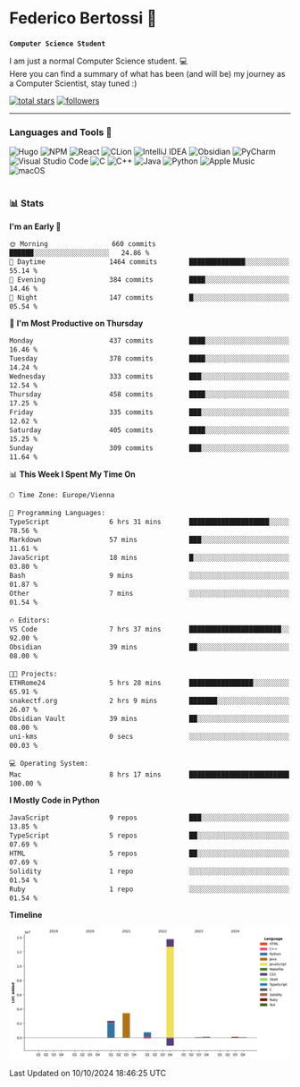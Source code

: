 # Federico Bertossi 🚀

**`Computer Science Student`**

[//]: # (Thanks to @ForrestKnight for the inspiration.)

<!-- TODO: Insert a banner image -->

I am just a normal Computer Science student. 💻 </br>
Here you can find a summary of what has been (and will be) my journey as a Computer Scientist, stay tuned :)

   <p>
      <a href="https://github.com/mrBymax?tab=repositories&sort=stargazers">
         <img alt="total stars" title="Total stars on GitHub" src="https://custom-icon-badges.demolab.com/github/stars/mrBymax?color=55960c&style=for-the-badge&labelColor=488207&logo=star"/></a>
<a href="https://github.com/mrBymax?tab=followers">
         <img alt="followers" title="Follow me on Github" src="https://custom-icon-badges.demolab.com/github/followers/mrBymax?color=236ad3&labelColor=1155ba&style=for-the-badge&logo=person-add&label=Follow&logoColor=white"/></a>
   </p>

---

<!-- TODO: Insert a GIF -->
### Languages and Tools 🧰

<!-- TODO: Change it with shields -->
![Hugo](https://img.shields.io/badge/Hugo-black.svg?style=for-the-badge&logo=Hugo)
![NPM](https://img.shields.io/badge/NPM-%23CB3837.svg?style=for-the-badge&logo=npm&logoColor=white)
![React](https://img.shields.io/badge/react-%2320232a.svg?style=for-the-badge&logo=react&logoColor=%2361DAFB)
![CLion](https://img.shields.io/badge/CLion-black?style=for-the-badge&logo=clion&logoColor=white)
![IntelliJ IDEA](https://img.shields.io/badge/IntelliJIDEA-000000.svg?style=for-the-badge&logo=intellij-idea&logoColor=white)
![Obsidian](https://img.shields.io/badge/Obsidian-%23483699.svg?style=for-the-badge&logo=obsidian&logoColor=white)
![PyCharm](https://img.shields.io/badge/pycharm-143?style=for-the-badge&logo=pycharm&logoColor=black&color=black&labelColor=green)
![Visual Studio Code](https://img.shields.io/badge/Visual%20Studio%20Code-0078d7.svg?style=for-the-badge&logo=visual-studio-code&logoColor=white)
![C](https://img.shields.io/badge/c-%2300599C.svg?style=for-the-badge&logo=c&logoColor=white)
![C++](https://img.shields.io/badge/c++-%2300599C.svg?style=for-the-badge&logo=c%2B%2B&logoColor=white)
![Java](https://img.shields.io/badge/java-%23ED8B00.svg?style=for-the-badge&logo=openjdk&logoColor=white)
![Python](https://img.shields.io/badge/python-3670A0?style=for-the-badge&logo=python&logoColor=ffdd54)
![Apple Music](https://img.shields.io/badge/Apple_Music-9933CC?style=for-the-badge&logo=apple-music&logoColor=white)
![macOS](https://img.shields.io/badge/mac%20os-000000?style=for-the-badge&logo=macos&logoColor=F0F0F0)


#

### 📊 Stats

<!-- ![My GitHub stats](https://github-readme-stats.vercel.app/api?username=mrBymax&show_icons=true&theme=dracula) -->


<!--START_SECTION:waka-->
**I'm an Early 🐤** 

```text
🌞 Morning                660 commits         ██████░░░░░░░░░░░░░░░░░░░   24.86 % 
🌆 Daytime                1464 commits        ██████████████░░░░░░░░░░░   55.14 % 
🌃 Evening                384 commits         ████░░░░░░░░░░░░░░░░░░░░░   14.46 % 
🌙 Night                  147 commits         █░░░░░░░░░░░░░░░░░░░░░░░░   05.54 % 
```
📅 **I'm Most Productive on Thursday** 

```text
Monday                   437 commits         ████░░░░░░░░░░░░░░░░░░░░░   16.46 % 
Tuesday                  378 commits         ████░░░░░░░░░░░░░░░░░░░░░   14.24 % 
Wednesday                333 commits         ███░░░░░░░░░░░░░░░░░░░░░░   12.54 % 
Thursday                 458 commits         ████░░░░░░░░░░░░░░░░░░░░░   17.25 % 
Friday                   335 commits         ███░░░░░░░░░░░░░░░░░░░░░░   12.62 % 
Saturday                 405 commits         ████░░░░░░░░░░░░░░░░░░░░░   15.25 % 
Sunday                   309 commits         ███░░░░░░░░░░░░░░░░░░░░░░   11.64 % 
```


📊 **This Week I Spent My Time On** 

```text
🕑︎ Time Zone: Europe/Vienna

💬 Programming Languages: 
TypeScript               6 hrs 31 mins       ████████████████████░░░░░   78.56 % 
Markdown                 57 mins             ███░░░░░░░░░░░░░░░░░░░░░░   11.61 % 
JavaScript               18 mins             █░░░░░░░░░░░░░░░░░░░░░░░░   03.80 % 
Bash                     9 mins              ░░░░░░░░░░░░░░░░░░░░░░░░░   01.87 % 
Other                    7 mins              ░░░░░░░░░░░░░░░░░░░░░░░░░   01.54 % 

🔥 Editors: 
VS Code                  7 hrs 37 mins       ███████████████████████░░   92.00 % 
Obsidian                 39 mins             ██░░░░░░░░░░░░░░░░░░░░░░░   08.00 % 

🐱‍💻 Projects: 
ETHRome24                5 hrs 28 mins       ████████████████░░░░░░░░░   65.91 % 
snakectf.org             2 hrs 9 mins        ███████░░░░░░░░░░░░░░░░░░   26.07 % 
Obsidian Vault           39 mins             ██░░░░░░░░░░░░░░░░░░░░░░░   08.00 % 
uni-kms                  0 secs              ░░░░░░░░░░░░░░░░░░░░░░░░░   00.03 % 

💻 Operating System: 
Mac                      8 hrs 17 mins       █████████████████████████   100.00 % 
```

**I Mostly Code in Python** 

```text
JavaScript               9 repos             ███░░░░░░░░░░░░░░░░░░░░░░   13.85 % 
TypeScript               5 repos             ██░░░░░░░░░░░░░░░░░░░░░░░   07.69 % 
HTML                     5 repos             ██░░░░░░░░░░░░░░░░░░░░░░░   07.69 % 
Solidity                 1 repo              ░░░░░░░░░░░░░░░░░░░░░░░░░   01.54 % 
Ruby                     1 repo              ░░░░░░░░░░░░░░░░░░░░░░░░░   01.54 % 
```



**Timeline**

![Lines of Code chart](https://raw.githubusercontent.com/mrBymax/mrBymax/main/assets/bar_graph.png)


 Last Updated on 10/10/2024 18:46:25 UTC
<!--END_SECTION:waka-->


[linkedin]: https://linkedin.com/federico-bertossi
[website]:  https://www.federicobertossi.com

</details>
